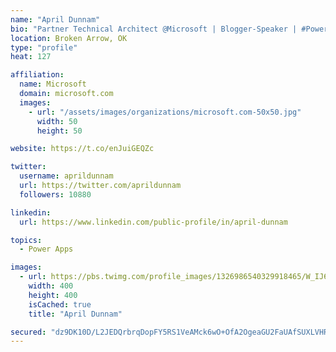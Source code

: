 ```yaml
---
name: "April Dunnam"
bio: "Partner Technical Architect @Microsoft | Blogger-Speaker | #PowerApps, #PowerAutomate, #Office365, #SharePoint | #WIT | #Karaoke Queen"
location: Broken Arrow, OK
type: "profile"
heat: 127

affiliation:
  name: Microsoft
  domain: microsoft.com
  images:
    - url: "/assets/images/organizations/microsoft.com-50x50.jpg"
      width: 50
      height: 50

website: https://t.co/enJuiGEQZc

twitter:
  username: aprildunnam
  url: https://twitter.com/aprildunnam
  followers: 10880

linkedin:
  url: https://www.linkedin.com/public-profile/in/april-dunnam

topics:
  - Power Apps

images:
  - url: https://pbs.twimg.com/profile_images/1326986540329918465/W_IJ6Ih2_400x400.jpg
    width: 400
    height: 400
    isCached: true
    title: "April Dunnam"

secured: "dz9DK10D/L2JEDQrbrqDopFY5RS1VeAMck6wO+OfA2OgeaGU2FaUAfSUXLVHRdGiJQ5nKNdaRDxxVz0WgK5tw/CYPG0wdDEnZYiGOUsNLvOc3IZV7mooKvkSp0DV2trxVyMgDqTYPrxulTwnLxiV3MLtowuaD0qszCD3Vv3NTBlyZrGWzw2Jcg+YEWL083hh8G4tVvw6W9T/QKLpPIxiPRikzRkz6Qzkjg/MwMsekIxkQ3lXTOoCIYeU0nSNTZv5O8vcsipJ7+GLNvEZpXOWgL6VjM+w7y5KRlAMagOtqx4qxQoB1dJJ09Sh5gr9jPRSbtCq7Z7Hngyvfpfpsx3KK1x3WdqK5N44f8/OgVMqnL8AjAEy/miN5UfE7Cl9B/l4mfaroyrwS2pThXuyvBgFo1WUC47O3Gka4XSjSY8cgyM=;EosB+dVz4OSbT4743ww/xg=="
---
```


